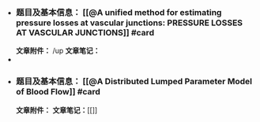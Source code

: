- ### 题目及基本信息： [[@A unified method for estimating pressure losses at vascular junctions: PRESSURE LOSSES AT VASCULAR JUNCTIONS]] #card
  **文章附件：** /up
  **文章笔记：**
-
- ### **题目及基本信息：** [[@A Distributed Lumped Parameter Model of Blood Flow]] #card
  **文章附件：**
  **文章笔记：**[[]]